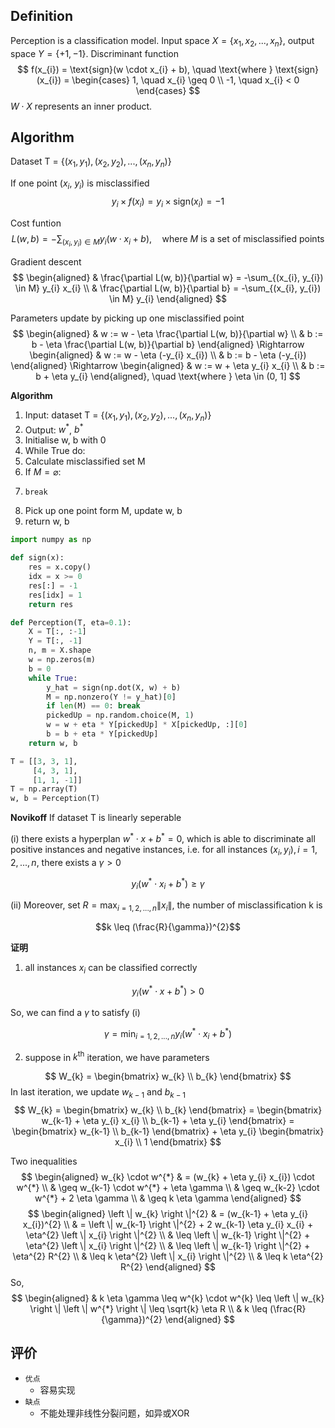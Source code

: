 ## Definition
Perception is a classification model. Input space $X = \{x_{1}, x_{2}, ..., x_{n}\}$, output space $Y = \{+1 , -1\}$. Discriminant function
$$
f(x_{i}) = \text{sign}(w \cdot x_{i} + b), \quad \text{where } \text{sign}(x_{i}) =
\begin{cases}
1, \quad x_{i} \geq 0 \\
-1, \quad x_{i} < 0
\end{cases}
$$
$W \cdot X$ represents an inner product.

## Algorithm
Dataset T = $\{(x_{1}, y_{1}), (x_{2}, y_{2}), ..., (x_{n}, y_{n})\}$

If one point ($x_{i}$, $y_{i}$) is misclassified
$$y_{i} \times f(x_{i}) = y_{i} \times \text{sign}(x_{i}) = -1$$

Cost funtion
$$L(w, b) = -\sum_{(x_{i}, y_{i}) \in M} y_{i}(w \cdot x_{i} + b), \quad \text{where } M \text{ is a set of misclassified points}$$

Gradient descent
$$
\begin{aligned}
& \frac{\partial L(w, b)}{\partial w} = -\sum_{(x_{i}, y_{i}) \in M} y_{i} x_{i} \\
& \frac{\partial L(w, b)}{\partial b} = -\sum_{(x_{i}, y_{i}) \in M} y_{i}
\end{aligned}
$$

Parameters update by picking up one misclassified point
$$
\begin{aligned}
& w := w - \eta \frac{\partial L(w, b)}{\partial w} \\
& b := b - \eta \frac{\partial L(w, b)}{\partial b}
\end{aligned} \Rightarrow
\begin{aligned}
& w := w - \eta (-y_{i} x_{i}) \\
& b := b - \eta (-y_{i})
\end{aligned} \Rightarrow
\begin{aligned}
& w := w + \eta y_{i} x_{i} \\
& b := b + \eta y_{i}
\end{aligned}, \quad \text{where } \eta \in (0, 1]
$$

**Algorithm**
01. Input: dataset T = $\{(x_{1}, y_{1}), (x_{2}, y_{2}), ..., (x_{n}, y_{n})\}$
02. Output: $w^{*}$, $b^{*}$
03. Initialise w, b with 0
04. While True do:
05.   Calculate misclassified set M
06.   If $M = \varnothing$:
07.     break
08.   Pick up one point form M, update w, b
09. return w, b

```python
import numpy as np

def sign(x):
    res = x.copy()
    idx = x >= 0
    res[:] = -1
    res[idx] = 1
    return res

def Perception(T, eta=0.1):
    X = T[:, :-1]
    Y = T[:, -1]
    n, m = X.shape
    w = np.zeros(m)
    b = 0
    while True:
        y_hat = sign(np.dot(X, w) + b)
        M = np.nonzero(Y != y_hat)[0]
        if len(M) == 0: break
        pickedUp = np.random.choice(M, 1)
        w = w + eta * Y[pickedUp] * X[pickedUp, :][0]
        b = b + eta * Y[pickedUp]
    return w, b

T = [[3, 3, 1],
     [4, 3, 1],
     [1, 1, -1]]
T = np.array(T)
w, b = Perception(T)
```

**Novikoff**
If dataset T is linearly seperable

(i) there exists a hyperplan $w^{*} \cdot x + b^{*} = 0$, which is able to discriminate all positive instances and negative instances, i.e. for all instances $(x_{i}, y_{i}), i = 1, 2, ..., n$, there exists a $\gamma > 0$

$$y_{i} (w^{*} \cdot x_{i} + b^{*}) \geq \gamma$$

(ii) Moreover, set $R = \max_{i = 1, 2, ..., n} \left \| x_{i} \right \|$, the number of misclassification k is

$$k \leq (\frac{R}{\gamma})^{2}$$

**证明**
1) all instances $x_{i}$ can be classified correctly

$$y_{i} (w^{*} \cdot x + b^{*}) > 0$$

So, we can find a $\gamma$ to satisfy (i)

$$\gamma = \min_{i = 1, 2, ..., n} y_{i} (w^{*} \cdot x_{i} + b^{*})$$

2) suppose in $k^{\text{th}}$ iteration, we have parameters

$$
W_{k} =
\begin{bmatrix}
w_{k} \\
b_{k} 
\end{bmatrix}
$$
In last iteration, we update $w_{k-1}$ and $b_{k-1}$
$$
W_{k} =
\begin{bmatrix}
w_{k} \\
b_{k} 
\end{bmatrix} =
\begin{bmatrix}
w_{k-1} + \eta y_{i} x_{i} \\
b_{k-1} + \eta y_{i}
\end{bmatrix} =
\begin{bmatrix}
w_{k-1} \\
b_{k-1}
\end{bmatrix} + \eta y_{i}
\begin{bmatrix}
x_{i} \\
1
\end{bmatrix}
$$

Two inequalities
$$
\begin{aligned}
w_{k} \cdot w^{*} & = (w_{k} + \eta y_{i} x_{i}) \cdot w^{*} \\
& \geq w_{k-1} \cdot w^{*} + \eta \gamma \\
& \geq w_{k-2} \cdot w^{*} + 2 \eta \gamma \\
& \geq k \eta \gamma
\end{aligned}
$$
$$
\begin{aligned}
\left \| w_{k} \right \|^{2} & = (w_{k-1} + \eta y_{i} x_{i})^{2} \\
& = \left \| w_{k-1} \right \|^{2} + 2 w_{k-1} \eta y_{i} x_{i} + \eta^{2} \left \| x_{i} \right \|^{2} \\
& \leq \left \| w_{k-1} \right \|^{2} + \eta^{2} \left \| x_{i} \right \|^{2} \\
& \leq \left \| w_{k-1} \right \|^{2} + \eta^{2} R^{2} \\
& \leq k \eta^{2} \left \| x_{i} \right \|^{2} \\
& \leq k \eta^{2} R^{2}
\end{aligned}
$$
So,
$$
\begin{aligned}
& k \eta \gamma \leq w^{k} \cdot w^{k} \leq \left \| w_{k} \right \| \left \| w^{*} \right \| \leq \sqrt{k} \eta R \\
& k \leq (\frac{R}{\gamma})^{2}
\end{aligned}
$$


## 评价
* `优点`
  - 容易实现
* `缺点`
  - 不能处理非线性分裂问题，如异或XOR
